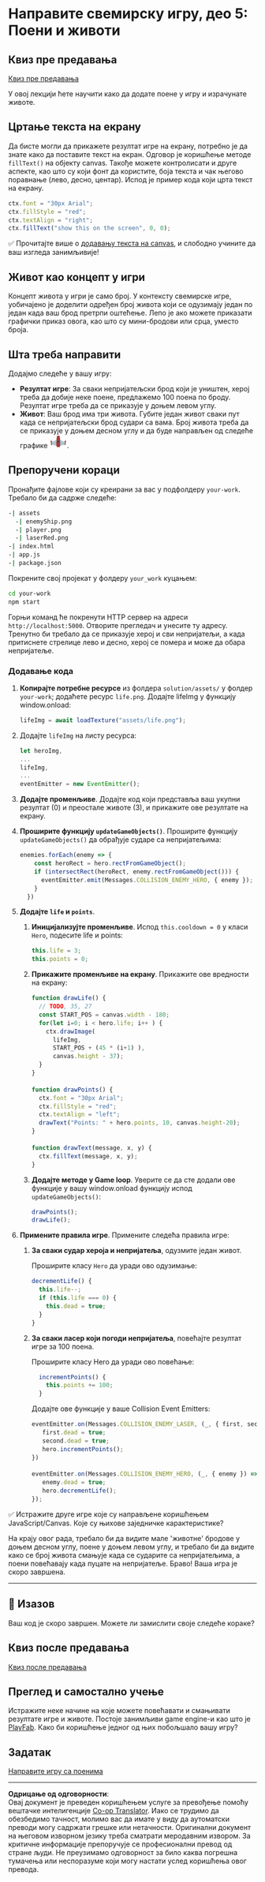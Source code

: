<!--
CO_OP_TRANSLATOR_METADATA:
{
  "original_hash": "4e8250db84b027c9ff816b4e4c093457",
  "translation_date": "2025-08-27T22:16:33+00:00",
  "source_file": "6-space-game/5-keeping-score/README.md",
  "language_code": "sr"
}
-->
# Направите свемирску игру, део 5: Поени и животи

## Квиз пре предавања

[Квиз пре предавања](https://ashy-river-0debb7803.1.azurestaticapps.net/quiz/37)

У овој лекцији ћете научити како да додате поене у игру и израчунате животе.

## Цртање текста на екрану

Да бисте могли да прикажете резултат игре на екрану, потребно је да знате како да поставите текст на екран. Одговор је коришћење методе `fillText()` на објекту canvas. Такође можете контролисати и друге аспекте, као што су који фонт да користите, боја текста и чак његово поравнање (лево, десно, центар). Испод је пример кода који црта текст на екрану.

```javascript
ctx.font = "30px Arial";
ctx.fillStyle = "red";
ctx.textAlign = "right";
ctx.fillText("show this on the screen", 0, 0);
```

✅ Прочитајте више о [додавању текста на canvas](https://developer.mozilla.org/docs/Web/API/Canvas_API/Tutorial/Drawing_text), и слободно учините да ваш изгледа занимљивије!

## Живот као концепт у игри

Концепт живота у игри је само број. У контексту свемирске игре, уобичајено је доделити одређен број живота који се одузимају један по један када ваш брод претрпи оштећење. Лепо је ако можете приказати графички приказ овога, као што су мини-бродови или срца, уместо броја.

## Шта треба направити

Додајмо следеће у вашу игру:

- **Резултат игре**: За сваки непријатељски брод који је уништен, херој треба да добије неке поене, предлажемо 100 поена по броду. Резултат игре треба да се приказује у доњем левом углу.
- **Живот**: Ваш брод има три живота. Губите један живот сваки пут када се непријатељски брод судари са вама. Број живота треба да се приказује у доњем десном углу и да буде направљен од следеће графике ![слика живота](../../../../translated_images/life.6fb9f50d53ee0413cd91aa411f7c296e10a1a6de5c4a4197c718b49bf7d63ebf.sr.png).

## Препоручени кораци

Пронађите фајлове који су креирани за вас у подфолдеру `your-work`. Требало би да садрже следеће:

```bash
-| assets
  -| enemyShip.png
  -| player.png
  -| laserRed.png
-| index.html
-| app.js
-| package.json
```

Покрените свој пројекат у фолдеру `your_work` куцањем:

```bash
cd your-work
npm start
```

Горњи команд ће покренути HTTP сервер на адреси `http://localhost:5000`. Отворите прегледач и унесите ту адресу. Тренутно би требало да се приказује херој и сви непријатељи, а када притиснете стрелице лево и десно, херој се помера и може да обара непријатеље.

### Додавање кода

1. **Копирајте потребне ресурсе** из фолдера `solution/assets/` у фолдер `your-work`; додаћете ресурс `life.png`. Додајте lifeImg у функцију window.onload: 

    ```javascript
    lifeImg = await loadTexture("assets/life.png");
    ```

1. Додајте `lifeImg` на листу ресурса:

    ```javascript
    let heroImg,
    ...
    lifeImg,
    ...
    eventEmitter = new EventEmitter();
    ```
  
2. **Додајте променљиве**. Додајте код који представља ваш укупни резултат (0) и преостале животе (3), и прикажите ове резултате на екрану.

3. **Проширите функцију `updateGameObjects()`**. Проширите функцију `updateGameObjects()` да обрађује сударе са непријатељима:

    ```javascript
    enemies.forEach(enemy => {
        const heroRect = hero.rectFromGameObject();
        if (intersectRect(heroRect, enemy.rectFromGameObject())) {
          eventEmitter.emit(Messages.COLLISION_ENEMY_HERO, { enemy });
        }
      })
    ```

4. **Додајте `life` и `points`**. 
   1. **Иницијализујте променљиве**. Испод `this.cooldown = 0` у класи `Hero`, подесите life и points:

        ```javascript
        this.life = 3;
        this.points = 0;
        ```

   1. **Прикажите променљиве на екрану**. Прикажите ове вредности на екрану:

        ```javascript
        function drawLife() {
          // TODO, 35, 27
          const START_POS = canvas.width - 180;
          for(let i=0; i < hero.life; i++ ) {
            ctx.drawImage(
              lifeImg, 
              START_POS + (45 * (i+1) ), 
              canvas.height - 37);
          }
        }
        
        function drawPoints() {
          ctx.font = "30px Arial";
          ctx.fillStyle = "red";
          ctx.textAlign = "left";
          drawText("Points: " + hero.points, 10, canvas.height-20);
        }
        
        function drawText(message, x, y) {
          ctx.fillText(message, x, y);
        }

        ```

   1. **Додајте методе у Game loop**. Уверите се да сте додали ове функције у вашу window.onload функцију испод `updateGameObjects()`:

        ```javascript
        drawPoints();
        drawLife();
        ```

1. **Примените правила игре**. Примените следећа правила игре:

   1. **За сваки судар хероја и непријатеља**, одузмите један живот.
   
      Проширите класу `Hero` да уради ово одузимање:

        ```javascript
        decrementLife() {
          this.life--;
          if (this.life === 0) {
            this.dead = true;
          }
        }
        ```

   2. **За сваки ласер који погоди непријатеља**, повећајте резултат игре за 100 поена.

      Проширите класу Hero да уради ово повећање:
    
        ```javascript
          incrementPoints() {
            this.points += 100;
          }
        ```

        Додајте ове функције у ваше Collision Event Emitters:

        ```javascript
        eventEmitter.on(Messages.COLLISION_ENEMY_LASER, (_, { first, second }) => {
           first.dead = true;
           second.dead = true;
           hero.incrementPoints();
        })

        eventEmitter.on(Messages.COLLISION_ENEMY_HERO, (_, { enemy }) => {
           enemy.dead = true;
           hero.decrementLife();
        });
        ```

✅ Истражите друге игре које су направљене коришћењем JavaScript/Canvas. Које су њихове заједничке карактеристике?

На крају овог рада, требало би да видите мале 'животне' бродове у доњем десном углу, поене у доњем левом углу, и требало би да видите како се број живота смањује када се сударите са непријатељима, а поени повећавају када пуцате на непријатеље. Браво! Ваша игра је скоро завршена.

---

## 🚀 Изазов

Ваш код је скоро завршен. Можете ли замислити своје следеће кораке?

## Квиз после предавања

[Квиз после предавања](https://ashy-river-0debb7803.1.azurestaticapps.net/quiz/38)

## Преглед и самостално учење

Истражите неке начине на које можете повећавати и смањивати резултате игре и животе. Постоје занимљиви game engine-и као што је [PlayFab](https://playfab.com). Како би коришћење једног од њих побољшало вашу игру?

## Задатак

[Направите игру са поенима](assignment.md)

---

**Одрицање од одговорности**:  
Овај документ је преведен коришћењем услуге за превођење помоћу вештачке интелигенције [Co-op Translator](https://github.com/Azure/co-op-translator). Иако се трудимо да обезбедимо тачност, молимо вас да имате у виду да аутоматски преводи могу садржати грешке или нетачности. Оригинални документ на његовом изворном језику треба сматрати меродавним извором. За критичне информације препоручује се професионални превод од стране људи. Не преузимамо одговорност за било каква погрешна тумачења или неспоразуме који могу настати услед коришћења овог превода.